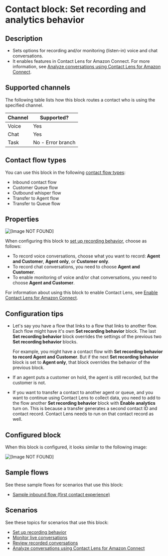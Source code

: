 # Contact block: Set recording and analytics behavior<a name="set-recording-behavior"></a>

## Description<a name="set-recording-behavior-description"></a>
+ Sets options for recording and/or monitoring \(listen\-in\) voice and chat conversations\.
+ It enables features in Contact Lens for Amazon Connect\. For more information, see [Analyze conversations using Contact Lens for Amazon Connect](analyze-conversations.md)\.

## Supported channels<a name="set-recording-channels"></a>

The following table lists how this block routes a contact who is using the specified channel\. 


| Channel | Supported? | 
| --- | --- | 
| Voice | Yes | 
| Chat | Yes | 
| Task | No \- Error branch | 

## Contact flow types<a name="set-recording-behavior-types"></a>

You can use this block in the following [contact flow types](create-contact-flow.md#contact-flow-types):
+ Inbound contact flow
+ Customer Queue flow
+ Outbound whisper flow
+ Transfer to Agent flow
+ Transfer to Queue flow

## Properties<a name="set-recording-behavior-properties"></a>

![\[Image NOT FOUND\]](http://docs.aws.amazon.com/connect/latest/adminguide/images/set-recording-and-analytics-behavior.png)

When configuring this block to [set up recording behavior](set-up-recordings.md), choose as follows:
+ To record voice conversations, choose what you want to record: **Agent and Customer**, **Agent only**, or **Customer only**\.
+ To record chat conversations, you need to choose **Agent and Customer**\.
+ To enable monitoring of voice and/or chat conversations, you need to choose **Agent and Customer**\.

For information about using this block to enable Contact Lens, see [Enable Contact Lens for Amazon Connect](enable-analytics.md)\.

## Configuration tips<a name="set-recording-behavior-tips"></a>
+ Let's say you have a flow that links to a flow that links to another flow\. Each flow might have it's own **Set recording behavior** block\. The last **Set recording behavior** block overrides the settings of the previous two **Set recording behavior** blocks\. 

  For example, you might have a contact flow with **Set recording behavior to record Agent and Customer**\. But if the next **Set recording behavior** block is set to **Agent only**, that block overrides the behavior of the previous block\. 
+ If an agent puts a customer on hold, the agent is still recorded, but the customer is not\.
+ If you want to transfer a contact to another agent or queue, and you want to continue using Contact Lens to collect data, you need to add to the flow another **Set recording behavior** block with **Enable analytics** turn on\. This is because a transfer generates a second contact ID and contact record\. Contact Lens needs to run on that contact record as well\.

## Configured block<a name="set-recording-behavior-configured"></a>

When this block is configured, it looks similar to the following image:

![\[Image NOT FOUND\]](http://docs.aws.amazon.com/connect/latest/adminguide/images/set-recording-and-analytics-behavior-configured.png)

## Sample flows<a name="set-recording-behavior-samples"></a>

See these sample flows for scenarios that use this block:
+ [Sample inbound flow \(first contact experience\)](sample-inbound-flow.md)

## Scenarios<a name="set-recording-behavior-scenarios"></a>

See these topics for scenarios that use this block:
+ [Set up recording behavior](set-up-recordings.md)
+ [Monitor live conversations](monitor-conversations.md)
+ [Review recorded conversations](review-recorded-conversations.md)
+ [Analyze conversations using Contact Lens for Amazon Connect](analyze-conversations.md)